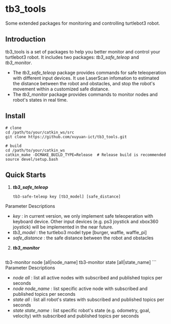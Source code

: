 # tb3_tools
Some extended packages for monitoring and controlling turtlebot3 robot.

## Introduction
tb3_tools is a set of packages to help you better monitor and control your turtlebot3 robot. It includes two packages: _tb3\_safe\_teleop_ and _tb3\_monitor_. 
* The _tb3\_safe\_teleop_ package provides commands for safe teleoperation with different input devices. It use LaserScan infomation to estimated the distance between the robot and obstacles, and stop the robot's movement within a customized safe distance.
* The _tb3\_monitor_ package provides commands to monitor nodes and robot's states in real time.


## Install
```shell
# clone
cd /path/to/your/catkin_ws/src
git clone https://github.com/xuyuan-ict/tb3_tools.git

# build
cd /path/to/your/catkin_ws
catkin_make -DCMAKE_BUILD_TYPE=Release  # Release build is recommended
source devel/setup.bash
```

## Quick Starts
1. _**tb3_safe_teleop**_

    ```shell
    tb3-safe-teleop key [tb3_model] [safe_distance]
    ```

Parameter Descriptions
* _key_ : in current version, we only implement safe teleoperation with keyboard device. Other input devices (e.g. ps3 joystick and xbox360 joystick) will be implemented in the near future.
* _tb3\_model_ : the turtlebo3 model type [burger, waffle, waffle_pi]
* _safe\_distance_ : the safe distance between the robot and obstacles


2. _**tb3\_monitor**_

    ```shell
tb3-monitor node [all|node_name]
tb3-monitor state [all|state_name]
    ```
Parameter Descriptions
* _node all_ : list all active nodes with subscribed and published topics per seconds
* _node node\_name_ : list specific active node with subscribed and published topics per seconds
* _state all_ : list all robot's states with subscribed and published topics per seconds
* _state state\_name_ : list specific robot's state (e.g. odometry, goal, velocity) with subscribed and published topics per seconds

